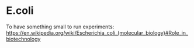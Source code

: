 # E.coli
To have something small to run experiments: https://en.wikipedia.org/wiki/Escherichia_coli_(molecular_biology)#Role_in_biotechnology
